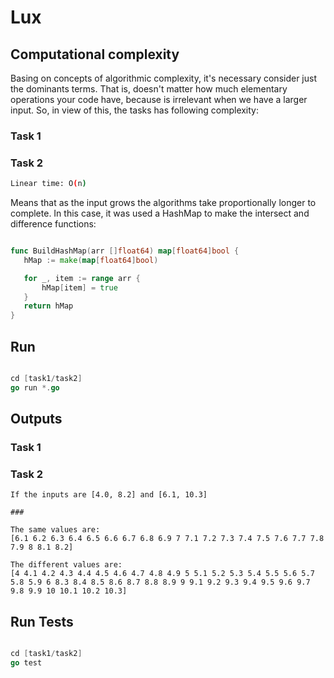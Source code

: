 # Lux

## Computational complexity
 
 Basing on concepts of algorithmic complexity, it's necessary consider just the dominants terms.
 That is, doesn't matter how much elementary operations your code have, because is irrelevant when
 we have a larger input. So, in view of this, the tasks has following complexity:

 ### Task 1
 
 
 ### Task 2
 
```bash
Linear time: O(n)
```
Means that as the input grows the algorithms take proportionally longer to complete.
In this case, it was used a HashMap to make the intersect and difference functions:

 ```go

func BuildHashMap(arr []float64) map[float64]bool {
	hMap := make(map[float64]bool)

	for _, item := range arr {
		hMap[item] = true
	}
	return hMap
}

```
## Run

```go

cd [task1/task2]
go run *.go

```

## Outputs

### Task 1

### Task 2

```
If the inputs are [4.0, 8.2] and [6.1, 10.3]

###

The same values are:
[6.1 6.2 6.3 6.4 6.5 6.6 6.7 6.8 6.9 7 7.1 7.2 7.3 7.4 7.5 7.6 7.7 7.8 7.9 8 8.1 8.2]

The different values are:
[4 4.1 4.2 4.3 4.4 4.5 4.6 4.7 4.8 4.9 5 5.1 5.2 5.3 5.4 5.5 5.6 5.7 5.8 5.9 6 8.3 8.4 8.5 8.6 8.7 8.8 8.9 9 9.1 9.2 9.3 9.4 9.5 9.6 9.7 9.8 9.9 10 10.1 10.2 10.3]
```


## Run Tests

```go

cd [task1/task2]
go test

```
